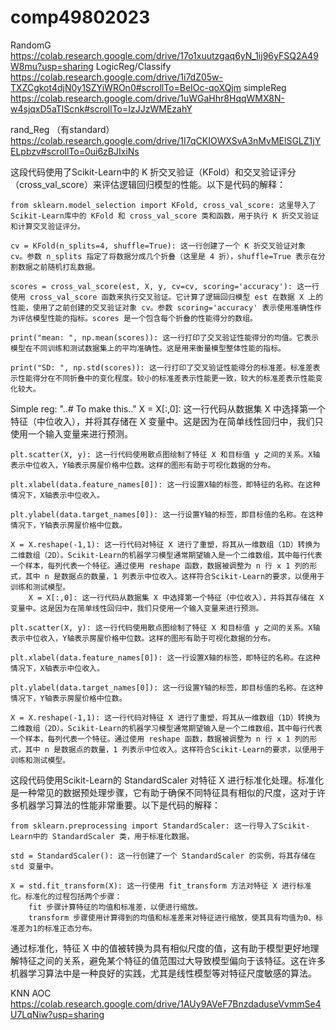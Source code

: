 # comp49802023
RandomG
https://colab.research.google.com/drive/17o1xuutzgaq6yN_1ij96yFSQ2A49W8mu?usp=sharing
LogicReg/Classify
https://colab.research.google.com/drive/1i7dZ05w-TXZCgkot4djN0y1SZYiWROn0#scrollTo=BeIOc-qoXQjm
simpleReg
https://colab.research.google.com/drive/1uWGaHhr8HqqWMX8N-w4sjqxD5aTlScnk#scrollTo=IzJJzWMEzahY

rand_Reg （有standard）
https://colab.research.google.com/drive/1I7qCKIOWXSvA3nMvMElSGLZ1jYELpbzv#scrollTo=0ui6zBJIxiNs



这段代码使用了Scikit-Learn中的 K 折交叉验证（KFold）和交叉验证评分（cross_val_score）来评估逻辑回归模型的性能。以下是代码的解释：

    from sklearn.model_selection import KFold, cross_val_score: 这里导入了Scikit-Learn库中的 KFold 和 cross_val_score 类和函数，用于执行 K 折交叉验证和计算交叉验证评分。

    cv = KFold(n_splits=4, shuffle=True): 这一行创建了一个 K 折交叉验证对象 cv。参数 n_splits 指定了将数据分成几个折叠（这里是 4 折），shuffle=True 表示在分割数据之前随机打乱数据。

    scores = cross_val_score(est, X, y, cv=cv, scoring='accuracy'): 这一行使用 cross_val_score 函数来执行交叉验证。它计算了逻辑回归模型 est 在数据 X 上的性能，使用了之前创建的交叉验证对象 cv。参数 scoring='accuracy' 表示使用准确性作为评估模型性能的指标。scores 是一个包含每个折叠的性能得分的数组。

    print("mean: ", np.mean(scores)): 这一行打印了交叉验证性能得分的均值。它表示模型在不同训练和测试数据集上的平均准确性。这是用来衡量模型整体性能的指标。

    print("SD: ", np.std(scores)): 这一行打印了交叉验证性能得分的标准差。标准差表示性能得分在不同折叠中的变化程度。较小的标准差表示性能更一致，较大的标准差表示性能变化较大。


Simple reg:
   "..# To make this.."
     X = X[:,0]: 这一行代码从数据集 X 中选择第一个特征（中位收入），并将其存储在 X 变量中。这是因为在简单线性回归中，我们只使用一个输入变量来进行预测。

    plt.scatter(X, y): 这一行代码使用散点图绘制了特征 X 和目标值 y 之间的关系。X轴表示中位收入，Y轴表示房屋价格中位数。这样的图形有助于可视化数据的分布。

    plt.xlabel(data.feature_names[0]): 这一行设置X轴的标签，即特征的名称。在这种情况下，X轴表示中位收入。

    plt.ylabel(data.target_names[0]): 这一行设置Y轴的标签，即目标值的名称。在这种情况下，Y轴表示房屋价格中位数。

    X = X.reshape(-1,1): 这一行代码对特征 X 进行了重塑，将其从一维数组（1D）转换为二维数组（2D）。Scikit-Learn的机器学习模型通常期望输入是一个二维数组，其中每行代表一个样本，每列代表一个特征。通过使用 reshape 函数，数据被调整为 n 行 x 1 列的形式，其中 n 是数据点的数量，1 列表示中位收入。这样符合Scikit-Learn的要求，以便用于训练和测试模型。
        X = X[:,0]: 这一行代码从数据集 X 中选择第一个特征（中位收入），并将其存储在 X 变量中。这是因为在简单线性回归中，我们只使用一个输入变量来进行预测。

    plt.scatter(X, y): 这一行代码使用散点图绘制了特征 X 和目标值 y 之间的关系。X轴表示中位收入，Y轴表示房屋价格中位数。这样的图形有助于可视化数据的分布。

    plt.xlabel(data.feature_names[0]): 这一行设置X轴的标签，即特征的名称。在这种情况下，X轴表示中位收入。

    plt.ylabel(data.target_names[0]): 这一行设置Y轴的标签，即目标值的名称。在这种情况下，Y轴表示房屋价格中位数。

    X = X.reshape(-1,1): 这一行代码对特征 X 进行了重塑，将其从一维数组（1D）转换为二维数组（2D）。Scikit-Learn的机器学习模型通常期望输入是一个二维数组，其中每行代表一个样本，每列代表一个特征。通过使用 reshape 函数，数据被调整为 n 行 x 1 列的形式，其中 n 是数据点的数量，1 列表示中位收入。这样符合Scikit-Learn的要求，以便用于训练和测试模型。


这段代码使用Scikit-Learn的 StandardScaler 对特征 X 进行标准化处理。标准化是一种常见的数据预处理步骤，它有助于确保不同特征具有相似的尺度，这对于许多机器学习算法的性能非常重要。以下是代码的解释：

    from sklearn.preprocessing import StandardScaler: 这一行导入了Scikit-Learn中的 StandardScaler 类，用于标准化数据。

    std = StandardScaler(): 这一行创建了一个 StandardScaler 的实例，将其存储在 std 变量中。

    X = std.fit_transform(X): 这一行使用 fit_transform 方法对特征 X 进行标准化。标准化的过程包括两个步骤：
        fit 步骤计算特征的均值和标准差，以便进行缩放。
        transform 步骤使用计算得到的均值和标准差来对特征进行缩放，使其具有均值为0、标准差为1的标准正态分布。

通过标准化，特征 X 中的值被转换为具有相似尺度的值，这有助于模型更好地理解特征之间的关系，避免某个特征的值范围过大导致模型偏向于该特征。这在许多机器学习算法中是一种良好的实践，尤其是线性模型等对特征尺度敏感的算法。

KNN AOC
https://colab.research.google.com/drive/1AUy9AVeF7BnzdaduseVvmmSe4U7LqNiw?usp=sharing

